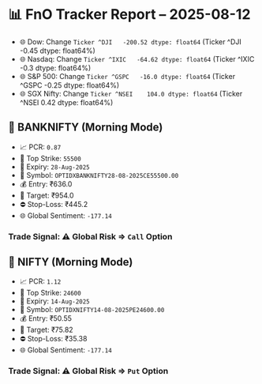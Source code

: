 # 📊 FnO Tracker Report – 2025-08-12
- 🌐 Dow: Change `Ticker
^DJI   -200.52
dtype: float64` (Ticker
^DJI   -0.45
dtype: float64%)
- 🌐 Nasdaq: Change `Ticker
^IXIC   -64.62
dtype: float64` (Ticker
^IXIC   -0.3
dtype: float64%)
- 🌐 S&P 500: Change `Ticker
^GSPC   -16.0
dtype: float64` (Ticker
^GSPC   -0.25
dtype: float64%)
- 🌐 SGX Nifty: Change `Ticker
^NSEI    104.0
dtype: float64` (Ticker
^NSEI    0.42
dtype: float64%)
## 📘 BANKNIFTY (Morning Mode)
- 📈 PCR: `0.87`
- 🔢 Top Strike: `55500`
- 📆 Expiry: `28-Aug-2025`
- 🎫 Symbol: `OPTIDXBANKNIFTY28-08-2025CE55500.00`
- 💰 Entry: ₹636.0
- 🎯 Target: ₹954.0
- ⛔ Stop-Loss: ₹445.2
- 🌐 Global Sentiment: `-177.14`
### Trade Signal: ⚠️ Global Risk ⇒ `Call` Option
## 📘 NIFTY (Morning Mode)
- 📈 PCR: `1.12`
- 🔢 Top Strike: `24600`
- 📆 Expiry: `14-Aug-2025`
- 🎫 Symbol: `OPTIDXNIFTY14-08-2025PE24600.00`
- 💰 Entry: ₹50.55
- 🎯 Target: ₹75.82
- ⛔ Stop-Loss: ₹35.38
- 🌐 Global Sentiment: `-177.14`
### Trade Signal: ⚠️ Global Risk ⇒ `Put` Option